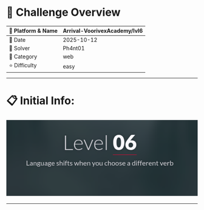 #  📌 Challenge Overview

| 🧩 Platform & Name | Arrival-VoorivexAcademy/lvl6 |
| ------------------- | ------------------------------- |
| 📅 Date             | 2025-10-12 |
| 👾 Solver           | Ph4nt01 |
| 🔰 Category         | web |
| ⭐ Difficulty        | easy |

---

# 📋 Initial Info:

### ![img](./imgs/lvl6.png)

---

